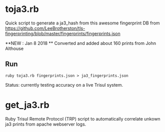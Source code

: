 toja3.rb
=====

Quick script to generate a ja3_hash from this awesome fingerprint DB from https://github.com/LeeBrotherston/tls-fingerprinting/blob/master/fingerprints/fingerprints.json


**NEW : Jan 8 2018 ** Converted and added about 160 prints from John Althouse 

Run
---

````
ruby toja3.rb fingerprints.json > ja3_fingerprints.json
````


Status: currently testing accuracy on a  live Trisul system.  


get_ja3.rb
===========

Ruby Trisul Remote Protocol (TRP) script to automatically correlate unkown ja3 prints from apache webserver logs.


